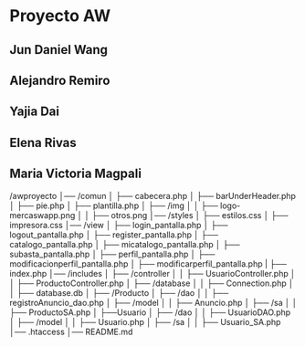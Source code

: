 # Proyecto AW

## Jun Daniel Wang
## Alejandro Remiro
## Yajia Dai
## Elena Rivas
## Maria Victoria Magpali

/awproyecto
│── /comun
│   ├── cabecera.php
│   ├── barUnderHeader.php
│   ├── pie.php
│   ├── plantilla.php
│   ├── /img
│   │   ├── logo-mercaswapp.png
│   │   ├── otros.png
│── /styles
│   ├── estilos.css
│   ├── impresora.css
│── /view
│   ├── login_pantalla.php
│   ├── logout_pantalla.php
│   ├── register_pantalla.php
│   ├── catalogo_pantalla.php
│   ├── micatalogo_pantalla.php
│   ├── subasta_pantalla.php
│   ├── perfil_pantalla.php
│   ├── modificacionperfil_pantalla.php
│   ├── modificarperfil_pantalla.php
|   ├── index.php
│── /includes
│   ├── /controller
│   │   ├── UsuarioController.php
│   │   ├── ProductoController.php
│   ├── /database
│   │   ├── Connection.php
│   │   ├── database.db 
│   ├── /Producto
│   ├── /dao
│   │   ├── registroAnuncio_dao.php
│   ├── /model
│   │   ├── Anuncio.php
│   ├── /sa
│   │   ├── ProductoSA.php
│   ├──Usuario
│   ├── /dao
│   │   ├── UsuarioDAO.php
│   ├── /model
│   │   ├── Usuario.php
│   ├── /sa
│   │   ├── Usuario_SA.php
│── .htaccess
│── README.md
